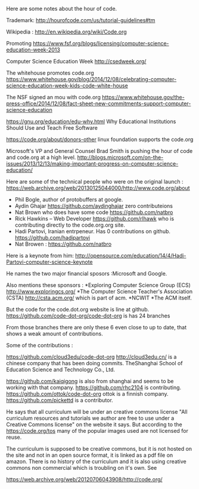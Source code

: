 Here are some notes about the hour of code.

Trademark:
http://hourofcode.com/us/tutorial-guidelines#tm

Wikipedia :
http://en.wikipedia.org/wiki/Code.org

Promoting 
https://www.fsf.org/blogs/licensing/computer-science-education-week-2013

Computer Science Education Week 
http://csedweek.org/

The whitehouse promotes code.org
https://www.whitehouse.gov/blog/2014/12/08/celebrating-computer-science-education-week-kids-code-white-house

The NSF signed an mou with code.org
https://www.whitehouse.gov/the-press-office/2014/12/08/fact-sheet-new-commitments-support-computer-science-education

https://gnu.org/education/edu-why.html Why Educational Institutions Should Use and Teach Free Software

https://code.org/about/donors-other linux foundation supports the code.org

Microsoft's VP and General Counsel Brad Smith is pushing the hour of code and code.org at a high level.
http://blogs.microsoft.com/on-the-issues/2013/12/13/making-important-progress-on-computer-science-education/

Here are some of the technical people who were on the original launch :
https://web.archive.org/web/20130125044000/http://www.code.org/about

* Phil Bogle, author of protobuffers at google.
* Aydin Ghajar https://github.com/aydinghajar zero contributeions
* Nat Brown who does have some code https://github.com/natbro
* Rick Hawkins – Web Developer https://github.com/rlhawk who is contributing directly to the code.org.org site.
* Hadi Partovi, Iranian entrpeneur. Has 0 contributions on github. https://github.com/hadipartovi
* Nat Browen : https://github.com/natbro

Here is a keynote from him:
http://opensource.com/education/14/4/Hadi-Partovi-computer-science-keynote

He names the two major financial sposors :Microsoft and Google.

Also mentions these sponsors :
    *Exploring Computer Science Group (ECS) http://www.exploringcs.org/ 
    *The Computer Science Teacher's Association (CSTA) http://csta.acm.org/
    which is part of acm. 
    *NCWIT
    *The ACM itself.

But the code for the code.dot.org website is line at github.
https://github.com/code-dot-org/code-dot-org is has 24 branches

From those branches there are only these 6 even close to up to date, that shows
a weak amount of contributions. 

Some of the contributions :

https://github.com/cloud3edu/code-dot-org http://cloud3edu.cn/ is a chinese
    company that has been doing commits. TheShanghai School of Education
    Science and Technology Co., Ltd.

https://github.com/kaiqigong is also from shanghai and seems to be working with
that company.
https://github.com/rhc2104 is contributing.
https://github.com/ottok/code-dot-org ottok is a finnish company.
https://github.com/pickettd is a contributor.


He says that all curriculum will be under an creative commons license
"All curriculum resources and tutorials we author are free to use under a
Creative Commons license" on the website it says.
But according to the https://code.org/tos many of the popular images used are
not licensed for reuse.

The curriculum is supposed to be creative commons, but it is not hosted on the
site and not in an open source format, it is linked as a pdf file on
amazon. There is no history of the curriculum and it is also using creative
commons non commercial which is troubling on it's own. See 

https://web.archive.org/web/20120706043908/http://code.org/
